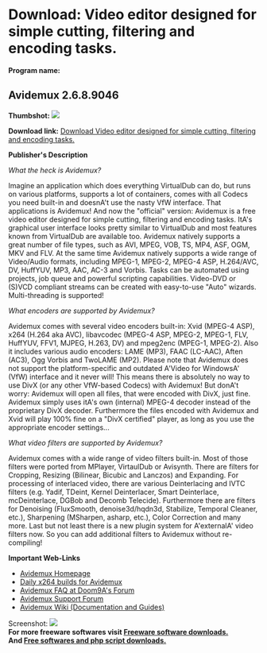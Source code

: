 # Download: Video editor designed for simple cutting, filtering and encoding tasks.

**Program name:**

## Avidemux 2.6.8.9046

  
**Thumbshot:** ![](http://www.freewarefiles.com/screenshot/avidemux243_md.jpg)   
  
**Download link:** [Download Video editor designed for simple cutting, filtering and encoding tasks.](http://freesoftwares.boysofts.com/Avidemux_program_33631.html)  
  


**Publisher's Description**  
  


_What the heck is Avidemux?_  
  
Imagine an application which does everything VirtualDub can do, but runs on various platforms, supports a lot of containers, comes with all Codecs you need built-in and doesnA't use the nasty VfW interface. That applications is Avidemux! And now the "official" version: Avidemux is a free video editor designed for simple cutting, filtering and encoding tasks. ItA's graphical user interface looks pretty similar to VirtualDub and most features known from VirtualDub are available too. Avidemux natively supports a great number of file types, such as AVI, MPEG, VOB, TS, MP4, ASF, OGM, MKV and FLV. At the same time Avidemux natively supports a wide range of Video/Audio formats, including MPEG-1, MPEG-2, MPEG-4 ASP, H.264/AVC, DV, HuffYUV, MP3, AAC, AC-3 and Vorbis. Tasks can be automated using projects, job queue and powerful scripting capabilities. Video-DVD or (S)VCD compliant streams can be created with easy-to-use "Auto" wizards. Multi-threading is supported!  
  
  
_What encoders are supported by Avidemux?_  
  
Avidemux comes with several video encoders built-in: Xvid (MPEG-4 ASP), x264 (H.264 aka AVC), libavcodec (MPEG-4 ASP, MPEG-2, MPEG-1, FLV, HuffYUV, FFV1, MJPEG, H.263, DV) and mpeg2enc (MPEG-1, MPEG-2). Also it includes various audio encoders: LAME (MP3), FAAC (LC-AAC), Aften (AC3), Ogg Vorbis and TwoLAME (MP2). Please note that Avidemux does not support the platform-specific and outdated A'Video for WindowsA' (VfW) interface and it never will! This means there is absolutely no way to use DivX (or any other VfW-based Codecs) with Avidemux! But donA't worry: Avidemux will open all files, that were encoded with DivX, just fine. Avidemux simply uses itA's own (internal) MPEG-4 decoder instead of the proprietary DivX decoder. Furthermore the files encoded with Avidemux and Xvid will play 100% fine on a "DivX certified" player, as long as you use the appropriate encoder settings...  
  
  
_What video filters are supported by Avidemux?_  
  
Avidemux comes with a wide range of video filters built-in. Most of those filters were ported from MPlayer, VirtaulDub or Avisynth. There are filters for Cropping, Resizing (Bilinear, Bicubic and Lanczos) and Expanding. For processing of interlaced video, there are various Deinterlacing and IVTC filters (e.g. Yadif, TDeint, Kernel Deinterlacer, Smart Deinterlace, mcDeinterlace, DGBob and Decomb Telecide). Furthermore there are filters for Denoising (FluxSmooth, denoise3d/hqdn3d, Stabilize, Temporal Cleaner, etc.), Sharpening (MSharpen, asharp, etc.), Color Correction and many more. Last but not least there is a new plugin system for A'externalA' video filters now. So you can add additional filters to Avidemux without re-compiling! 

**Important Web-Links**

  * [Avidemux Homepage](http://fixounet.free.fr/avidemux/)
  * [Daily x264 builds for Avidemux](http://code.google.com/p/mulder/downloads/list?can=1&q=x264%20library%20pack&sort=-uploaded)
  * [Avidemux FAQ at Doom9A's Forum](http://forum.doom9.org/showthread.php?p=1006659#post1006659)
  * [Avidemux Support Forum](http://www.avidemux.org/admForum)
  * [Avidemux Wiki (Documentation and Guides)](http://www.avidemux.org/admWiki/)

  
  
Screenshot: ![](http://www.freewarefiles.com/screenshot/avidemux243.jpg)   
**For more freeware softwares visit [Freeware software downloads.](http://freesoftwares.boysofts.com/)**   
**And [Free softwares and php script downloads.](http://www.boysofts.com/)**

